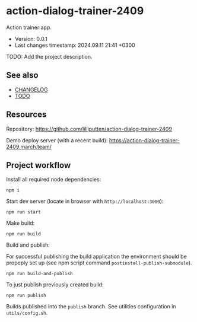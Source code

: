 <!--
@since 2024.06.05, 23:18
@changed 2024.06.05, 23:18
-->

# action-dialog-trainer-2409

Action trainer app.

- Version: 0.0.1
- Last changes timestamp: 2024.09.11 21:41 +0300

TODO: Add the project description.

## See also

- [CHANGELOG](CHANGELOG.md)
- [TODO](TODO.md)

## Resources

Repository: https://github.com/lilliputten/action-dialog-trainer-2409

Demo deploy server (with a recent build): https://action-dialog-trainer-2409.march.team/

## Project workflow

Install all required node dependencies:

```
npm i
```

Start dev server (locate in browser with `http://localhost:3000`):

```
npm run start
```

Make build:

```
npm run build
```

Build and publish:

For successful publishing the build application the environment should be
propeply set up (see npm script command `postinstall-publish-submodule`).

```
npm run build-and-publish
```

To just publish previously created build:

```
npm run publish
```

Builds published into the `publish` branch. See utilities configuration in
`utils/config.sh`.
